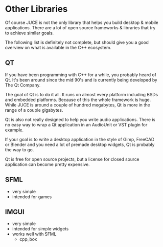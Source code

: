 # Other Libraries

Of course JUCE is not the only library that helps you build desktop & mobile applications. There are a lot of open source frameworks & libraries that try to achieve similar goals.

The following list is definitely not complete, but should give you a good overview on what is available in the C++ ecosystem.

## QT

If you have been programming with C++ for a while, you probably heard of Qt. It's been around since the mid 90's and is currently being developed by The Qt Company.

The goal of Qt is to do it all. It runs on almost every platform including BSDs and embedded platforms. Because of this the whole framework is huge. While JUCE is around a couple of hundred megabytes, Qt is more in the range of a couple gigabytes.

Qt is also not really designed to help you write audio applications. There is no easy way to wrap a Qt application in an AudioUnit or VST plugin for example.

If your goal is to write a desktop application in the style of Gimp, FreeCAD or Blender and you need a lot of premade desktop widgets, Qt is probably the way to go.

Qt is free for open source projects, but a license for closed source application can become pretty expensive.

## SFML

- very simple
- intended for games

## IMGUI

- very simple
- intended for simple widgets
- works well with SFML
  - cpp_box
